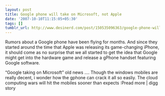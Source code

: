 ```yaml
---
layout: post
title: Google phone will take on Microsoft, not Apple
date: '2007-10-10T11:15:05+05:30'
tags: []
tumblr_url: http://www.desinerd.com/post/150535096363/google-phone-will-take-on-microsoft-not-apple
---
```

Rumors about a Google phone have been flying for months. And since they started around the time that Apple was releasing its game-changing iPhone, it should come as no surprise that we all started to get the idea that Google might get into the hardware game and release a gPhone handset featuring Google software.

“Google taking on Microsoft” old news …. Though the windows mobiles are really decent, i wonder how the gphone can crack it all so easliy. The cloud computing wars will hit the mobiles sooner than expects :Pread more | digg story
